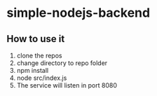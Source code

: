 # simple-nodejs-backend

## How to use it
1. clone the repos
2. change directory to repo folder
3. npm install
4. node src/index.js
5. The service will listen in port 8080

